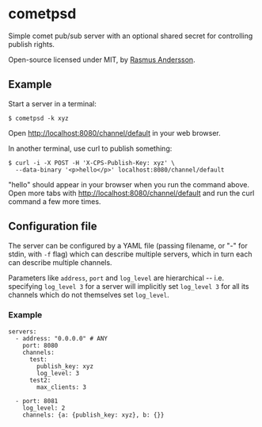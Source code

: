 # cometpsd

Simple comet pub/sub server with an optional shared secret for controlling publish rights.

Open-source licensed under MIT, by [Rasmus Andersson](http://hunch.se/).


## Example

Start a server in a terminal:

	$ cometpsd -k xyz

Open [http://localhost:8080/channel/default](http://localhost:8080/channel/default) in your web browser.

In another terminal, use curl to publish something:

	$ curl -i -X POST -H 'X-CPS-Publish-Key: xyz' \
	  --data-binary '<p>hello</p>' localhost:8080/channel/default

"hello" should appear in your browser when you run the command above. Open more tabs with  [http://localhost:8080/channel/default](http://localhost:8080/channel/default) 
and run the curl command a few more times.


## Configuration file

The server can be configured by a YAML file (passing filename, or "-" for stdin, with `-f` flag)
which can describe multiple servers, which in turn each can describe multiple channels.

Parameters like `address`, `port` and `log_level` are hierarchical
-- i.e. specifying `log_level 3` for a server will implicitly set `log_level 3` for all 
its channels which do not themselves set `log_level`.

### Example

	servers:
	  - address: "0.0.0.0" # ANY
	    port: 8080
	    channels:
	      test:
	        publish_key: xyz
	        log_level: 3
	      test2:
	        max_clients: 3
  
	  - port: 8081
	    log_level: 2
	    channels: {a: {publish_key: xyz}, b: {}}

